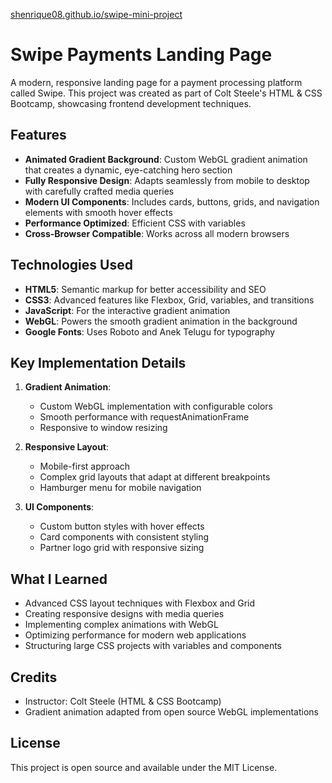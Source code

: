 [shenrique08.github.io/swipe-mini-project](https://shenrique08.github.io/swipe-mini-project/)

# Swipe Payments Landing Page

A modern, responsive landing page for a payment processing platform called Swipe. This project was created as part of Colt Steele's HTML & CSS Bootcamp, showcasing frontend development techniques.

## Features

- **Animated Gradient Background**: Custom WebGL gradient animation that creates a dynamic, eye-catching hero section
- **Fully Responsive Design**: Adapts seamlessly from mobile to desktop with carefully crafted media queries
- **Modern UI Components**: Includes cards, buttons, grids, and navigation elements with smooth hover effects
- **Performance Optimized**: Efficient CSS with variables
- **Cross-Browser Compatible**: Works across all modern browsers

## Technologies Used

- **HTML5**: Semantic markup for better accessibility and SEO
- **CSS3**: Advanced features like Flexbox, Grid, variables, and transitions
- **JavaScript**: For the interactive gradient animation
- **WebGL**: Powers the smooth gradient animation in the background
- **Google Fonts**: Uses Roboto and Anek Telugu for typography

## Key Implementation Details

1. **Gradient Animation**:
   - Custom WebGL implementation with configurable colors
   - Smooth performance with requestAnimationFrame
   - Responsive to window resizing

2. **Responsive Layout**:
   - Mobile-first approach
   - Complex grid layouts that adapt at different breakpoints
   - Hamburger menu for mobile navigation

3. **UI Components**:
   - Custom button styles with hover effects
   - Card components with consistent styling
   - Partner logo grid with responsive sizing

## What I Learned

- Advanced CSS layout techniques with Flexbox and Grid
- Creating responsive designs with media queries
- Implementing complex animations with WebGL
- Optimizing performance for modern web applications
- Structuring large CSS projects with variables and components

## Credits

- Instructor: Colt Steele (HTML & CSS Bootcamp)
- Gradient animation adapted from open source WebGL implementations

## License

This project is open source and available under the MIT License.
